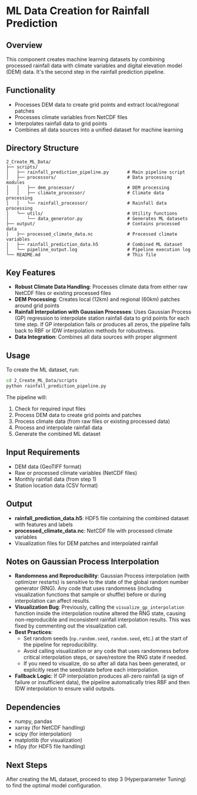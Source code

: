 # ML Data Creation for Rainfall Prediction

## Overview
This component creates machine learning datasets by combining processed rainfall data with climate variables and digital elevation model (DEM) data. It's the second step in the rainfall prediction pipeline.

## Functionality
- Processes DEM data to create grid points and extract local/regional patches
- Processes climate variables from NetCDF files
- Interpolates rainfall data to grid points
- Combines all data sources into a unified dataset for machine learning

## Directory Structure
```
2_Create_ML_Data/
├── scripts/
│   ├── rainfall_prediction_pipeline.py       # Main pipeline script
│   ├── processors/                           # Data processing modules
│   │   ├── dem_processor/                    # DEM processing
│   │   ├── climate_processor/                # Climate data processing
│   │   └── rainfall_processor/               # Rainfall data processing
│   └── utils/                                # Utility functions
│       └── data_generator.py                 # Generates ML datasets
├── output/                                   # Contains processed data
│   ├── processed_climate_data.nc             # Processed climate variables
│   ├── rainfall_prediction_data.h5           # Combined ML dataset
│   └── pipeline_output.log                   # Pipeline execution log
└── README.md                                 # This file
```

## Key Features
- **Robust Climate Data Handling**: Processes climate data from either raw NetCDF files or existing processed files
- **DEM Processing**: Creates local (12km) and regional (60km) patches around grid points
- **Rainfall Interpolation with Gaussian Processes**: Uses Gaussian Process (GP) regression to interpolate station rainfall data to grid points for each time step. If GP interpolation fails or produces all zeros, the pipeline falls back to RBF or IDW interpolation methods for robustness.
- **Data Integration**: Combines all data sources with proper alignment

## Usage
To create the ML dataset, run:
```bash
cd 2_Create_ML_Data/scripts
python rainfall_prediction_pipeline.py
```

The pipeline will:
1. Check for required input files
2. Process DEM data to create grid points and patches
3. Process climate data (from raw files or existing processed data)
4. Process and interpolate rainfall data
5. Generate the combined ML dataset

## Input Requirements
- DEM data (GeoTIFF format)
- Raw or processed climate variables (NetCDF files)
- Monthly rainfall data (from step 1)
- Station location data (CSV format)

## Output
- **rainfall_prediction_data.h5**: HDF5 file containing the combined dataset with features and labels
- **processed_climate_data.nc**: NetCDF file with processed climate variables
- Visualization files for DEM patches and interpolated rainfall

## Notes on Gaussian Process Interpolation
- **Randomness and Reproducibility**: Gaussian Process interpolation (with optimizer restarts) is sensitive to the state of the global random number generator (RNG). Any code that uses randomness (including visualization functions that sample or shuffle) before or during interpolation can affect results.
- **Visualization Bug**: Previously, calling the `visualize_gp_interpolation` function inside the interpolation routine altered the RNG state, causing non-reproducible and inconsistent rainfall interpolation results. This was fixed by commenting out the visualization call.
- **Best Practices**:
  - Set random seeds (`np.random.seed`, `random.seed`, etc.) at the start of the pipeline for reproducibility.
  - Avoid calling visualization or any code that uses randomness before critical interpolation steps, or save/restore the RNG state if needed.
  - If you need to visualize, do so after all data has been generated, or explicitly reset the seed/state before each interpolation.
- **Fallback Logic**: If GP interpolation produces all-zero rainfall (a sign of failure or insufficient data), the pipeline automatically tries RBF and then IDW interpolation to ensure valid outputs.

## Dependencies
- numpy, pandas
- xarray (for NetCDF handling)
- scipy (for interpolation)
- matplotlib (for visualization)
- h5py (for HDF5 file handling)

## Next Steps
After creating the ML dataset, proceed to step 3 (Hyperparameter Tuning) to find the optimal model configuration.
